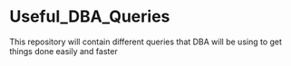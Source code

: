 # Useful_DBA_Queries
This repository will contain different queries that DBA will be using to get things done easily and faster 
